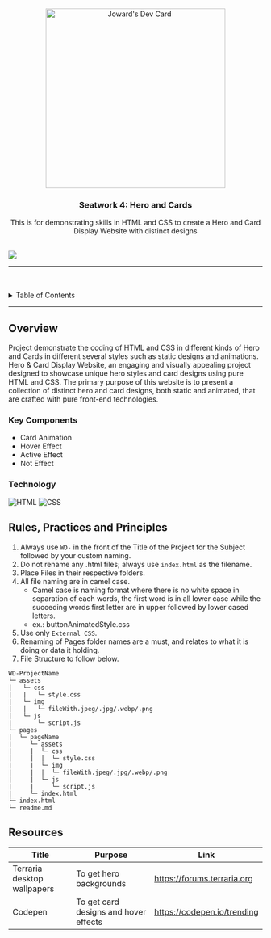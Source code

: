 <a name="readme-top">

<br/>

<br />
<div align="center">
  <a href="https://app.daily.dev/joward">
  <img src="https://api.daily.dev/devcards/v2/FbkP7WJcRwd8G2Prnc7X9.png?type=default&r=8l1" width="356" alt="Joward's Dev Card"/>
  </a>
<!-- TODO: Change Title to the name of the title of your Project -->
  <h3 align="center">Seatwork 4: Hero and Cards</h3>
</div>
<!-- TODO: Make a short description -->
<div align="center">
  This is for demonstrating skills in HTML and CSS to create a Hero and Card Display Website with distinct designs
</div>

<br />

<!-- TODO: Change the zyx-0314 into your github username  -->
<!-- TODO: Change the WD-Template-Project into the same name of your folder -->
![](https://visit-counter.vercel.app/counter.png?page=jowardf/WD-Hands-on-2)

---

<br />
<br />

<!-- TODO: If you want to add more layers for your readme -->
<details>
  <summary>Table of Contents</summary>
  <ol>
    <li>
      <a href="#overview">Overview</a>
      <ol>
        <li>
          <a href="#key-components">Key Components</a>
        </li>
        <li>
          <a href="#technology">Technology</a>
        </li>
      </ol>
    </li>
    <li>
      <a href="#rule,-practices-and-principles">Rules, Practices and Principles</a>
    </li>
    <li>
      <a href="#resources">Resources</a>
    </li>
  </ol>
</details>

---

## Overview

<!-- TODO: To be changed -->
<!-- The following are just sample -->
Project demonstrate the coding of HTML and CSS in different kinds of Hero and Cards in different several styles such as static designs and animations. Hero & Card Display Website, an engaging and visually appealing project designed to showcase unique hero styles and card designs using pure HTML and CSS. The primary purpose of this website is to present a collection of distinct hero and card designs, both static and animated, that are crafted with pure front-end technologies.

### Key Components
<!-- TODO: List of Key Components -->
<!-- The following are just sample -->
- Card Animation
- Hover Effect
- Active Effect
- Not Effect


### Technology
<!-- TODO: List of Technology Used -->
![HTML](https://img.shields.io/badge/HTML-E34F26?style=for-the-badge&logo=html5&logoColor=white)
![CSS](https://img.shields.io/badge/CSS-1572B6?style=for-the-badge&logo=css3&logoColor=white)

## Rules, Practices and Principles
1. Always use `WD-` in the front of the Title of the Project for the Subject followed by your custom naming.
2. Do not rename any .html files; always use `index.html` as the filename.
3. Place Files in their respective folders.
4. All file naming are in camel case.
   - Camel case is naming format where there is no white space in separation of each words, the first word is in all lower case while the succeding words first letter are in upper followed by lower cased letters.
   - ex.: buttonAnimatedStyle.css
5. Use only `External CSS`.
6. Renaming of Pages folder names are a must, and relates to what it is doing or data it holding.
7. File Structure to follow below.

```
WD-ProjectName
└─ assets
|   └─ css
|   |   └─ style.css
|   └─ img
|   |   └─ fileWith.jpeg/.jpg/.webp/.png
|   └─ js
|       └─ script.js
└─ pages
|  └─ pageName
|     └─ assets
|     |  └─ css
|     |  |  └─ style.css
|     |  └─ img
|     |  |  └─ fileWith.jpeg/.jpg/.webp/.png
|     |  └─ js
|     |     └─ script.js
|     └─ index.html
└─ index.html
└─ readme.md
```

## Resources

<!-- TODO: Add References -->
| Title | Purpose | Link |
|-|-|-|
| Terraria desktop wallpapers | To get hero backgrounds | https://forums.terraria.org |
| Codepen | To get card designs and hover effects | https://codepen.io/trending |
